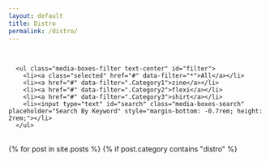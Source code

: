 ```yaml
---
layout: default
title: Distro
permalink: /distro/
---
```



<br>

<div class="grid-section">

   <div class="content grid-container">
  
   <div class="filters-container contain-to-grid sticky">

      <ul class="media-boxes-filter text-center" id="filter">
        <li><a class="selected" href="#" data-filter="*">All</a></li>
        <li><a href="#" data-filter=".Category1">zine</a></li>
        <li><a href="#" data-filter=".Category2">flexi</a></li>
        <li><a href="#" data-filter=".Category3">shirt</a></li>
        <li><input type="text" id="search" class="media-boxes-search" placeholder="Search By Keyword" style="margin-bottom: -0.7rem; height: 2rem;"></li>  
      </ul>

   </div>      

   <br>

  <div id="grid">
  {% for post in site.posts %}      
   {%  if post.category contains "distro" %}   
    <div class="media-box 
     {% if post.categories contains 'zine' %} 
       Category1
     {% else %}
     {% endif %}
     {% if post.categories contains 'flexi' %} 
       Category2
     {% else %}
     {% endif %}
     {% if post.categories contains 'shirt' %} 
       Category3
     {% else %}
     
     {% endif %}">
        
      <a href="{{ post.url | prepend: site.baseurl }}">
      <hr>
      	<div class="maintitle">
	        <h6>{{ post.title }}</h6>
	        <p>{{ post.artist }}</p>
        </div>
      </a>

      <a href="{{ post.url | prepend: site.baseurl }}">
        <div class="imageblockDistro">
        {% if post.image contains 'http' %}
            <img src="{{ post.image }}" alt="{{ post.name }}"/>
          {% else %}
            <img src="/img/{{ post.image }}" alt="{{ post.name }}"/>
        {% endif %}
        </div>
       {% if post.soldout == true %}
        <p class="text-center soldout">sold out</p>
        {% else %}
        <p class="text-center">{{ post.price }} EU</p>   
       {% endif %}
      </a>

    </div>  
    {% endif %}
  {% endfor %}
  </div>

  </div>
</div>
